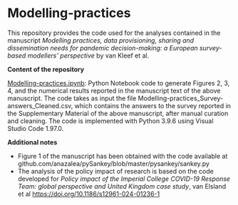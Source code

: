 # Modelling-practices
This repository provides the code used for the analyses contained in the manuscript _Modelling practices, data provisioning, sharing and dissemination needs for pandemic decision-making: a European survey-based modellers’ perspective_ by van Kleef et al.

**Content of the repository**

<ins>Modelling-practices.ipynb</ins>: Python Notebook code to generate Figures 2, 3, 4, and the numerical results reported in the manuscript text of the above manuscript. The code takes as input the file Modelling-practices_Survey-answers_Cleaned.csv, which contains the answers to the survey reported in the Supplementary Material of the above manuscript, after manual curation and cleaning. The code is implemented with Python 3.9.6 using Visual Studio Code 1.97.0.

**Additional notes**

- Figure 1 of the manuscript has been obtained with the code available at github.com/anazalea/pySankey/blob/master/pysankey/sankey.py
- The analysis of the policy impact of research is based on the code developed for _Policy impact of the Imperial College COVID-19 Response Team: global perspective and United Kingdom case study_, van Elsland et al https://doi.org/10.1186/s12961-024-01236-1

